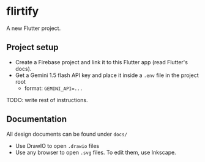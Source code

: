 # flirtify

A new Flutter project.

## Project setup
- Create a Firebase project and link it to this Flutter app (read Flutter's docs).
- Get a Gemini 1.5 flash API key and place it inside a `.env` file in the project root
  - format: `GEMINI_API=...`

TODO: write rest of instructions.

## Documentation
All design documents can be found under `docs/`
- Use DrawIO to open `.drawio` files
- Use any browser to open `.svg` files. To edit them, use Inkscape.

